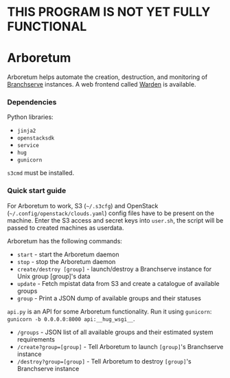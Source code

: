 THIS PROGRAM IS NOT YET FULLY FUNCTIONAL
========================================

# Arboretum
Arboretum helps automate the creation, destruction, and monitoring of [Branchserve](https://github.com/wtsi-hgi/branchserve) instances. A web frontend called [Warden](https://github.com/wtsi-hgi/warden) is available.

### Dependencies
Python libraries:
 - `jinja2`
 - `openstacksdk`
 - `service`
 - `hug`
 - `gunicorn`

`s3cmd` must be installed.

### Quick start guide

For Arboretum to work, S3 (`~/.s3cfg`) and OpenStack (`~/.config/openstack/clouds.yaml`) config files have to be present on the machine. Enter the S3 access and secret keys into `user.sh`, the script will be passed to created machines as userdata.

Arboretum has the following commands:
 - `start` - start the Arboretum daemon
 - `stop` - stop the Arboretum daemon
 - `create/destroy [group]` - launch/destroy a Branchserve instance for Unix group [group]'s data
 - `update` - Fetch mpistat data from S3 and create a catalogue of available groups
 - `group` - Print a JSON dump of available groups and their statuses

 `api.py` is an API for some Arboretum functionality. Run it using `gunicorn`: `gunicorn -b 0.0.0.0:8000 api:__hug_wsgi__`.
  - `/groups` - JSON list of all available groups and their estimated system requirements
  - `/create?group=[group]` - Tell Arboretum to launch `[group]`'s Branchserve instance
  - `/destroy?group=[group]` - Tell Arboretum to destroy `[group]`'s Branchserve instance
